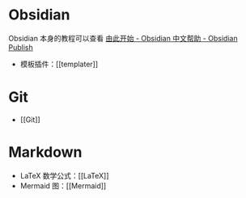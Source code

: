 # Obsidian

Obsidian 本身的教程可以查看 [由此开始 - Obsidian 中文帮助 - Obsidian Publish](https://publish.obsidian.md/help-zh/%E7%94%B1%E6%AD%A4%E5%BC%80%E5%A7%8B)

- 模板插件：[[templater]]

# Git

- [[Git]]

# Markdown

- LaTeX 数学公式：[[LaTeX]]
- Mermaid 图：[[Mermaid]]
